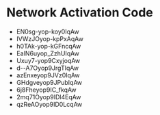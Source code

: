 # Network Activation Code
* EN0sg-yop-koy0IqAw
* IVWzJOyop-kpPxAqAw
* h0TAk-yop-kGFncqAw
* EaIN6uyop_ZzhUIqAw
* Uxuy7-yop9CxyjoqAw
* d--A7Oyop9JrgTIqAw
* azEnxeyop9JVz0IqAw
* GHdgveyop9JPubIqAw
* 6j8Fheyop9IC_fkqAw
* 2mq71Oyop9IDl4EqAw
* qzReAOyop9ID0LcqAw